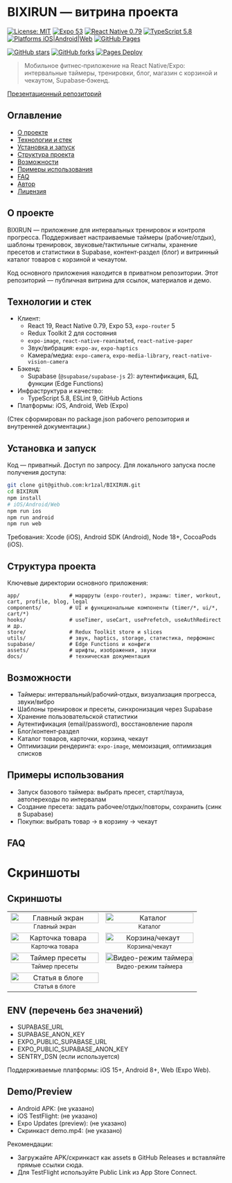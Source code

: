 # BIXIRUN — витрина проекта

[![License: MIT](https://img.shields.io/badge/License-MIT-green.svg)](./LICENSE)
[![Expo 53](https://img.shields.io/badge/Expo-53-blue)](https://docs.expo.dev/versions/latest/)
[![React Native 0.79](https://img.shields.io/badge/React%20Native-0.79-blue?logo=react)](https://reactnative.dev/)
[![TypeScript 5.8](https://img.shields.io/badge/TypeScript-5.8-blue?logo=typescript)](https://www.typescriptlang.org/)
[![Platforms iOS|Android|Web](https://img.shields.io/badge/Platforms-iOS%20%7C%20Android%20%7C%20Web-black)](#поддерживаемые-платформы)
[![GitHub Pages](https://img.shields.io/badge/Pages-live-brightgreen)](https://kr1zal.github.io/BIXIRUN-showcase/)

[![GitHub stars](https://img.shields.io/github/stars/kr1zal/BIXIRUN-showcase?style=social)](https://github.com/kr1zal/BIXIRUN-showcase/stargazers)
[![GitHub forks](https://img.shields.io/github/forks/kr1zal/BIXIRUN-showcase?style=social)](https://github.com/kr1zal/BIXIRUN-showcase/network/members)
[![Pages Deploy](https://img.shields.io/github/actions/workflow/status/kr1zal/BIXIRUN-showcase/pages.yml?label=pages)](https://github.com/kr1zal/BIXIRUN-showcase/actions)

> Мобильное фитнес‑приложение на React Native/Expo: интервальные таймеры,
> тренировки, блог, магазин с корзиной и чекаутом, Supabase‑бэкенд.

[Презентационный репозиторий](https://github.com/kr1zal/BIXIRUN-showcase)

## Оглавление

- [О проекте](#о-проекте)
- [Технологии и стек](#технологии-и-стек)
- [Установка и запуск](#установка-и-запуск)
- [Структура проекта](#структура-проекта)
- [Возможности](#возможности)
- [Примеры использования](#примеры-использования)
- [FAQ](#faq)
- [Автор](#автор)
- [Лицензия](#-license)

## О проекте

BIXIRUN — приложение для интервальных тренировок и контроля прогресса.
Поддерживает настраиваемые таймеры (рабочие/отдых), шаблоны тренировок,
звуковые/тактильные сигналы, хранение пресетов и статистики в Supabase,
контент‑раздел (блог) и витринный каталог товаров с корзиной и чекаутом.

Код основного приложения находится в приватном репозитории. Этот репозиторий —
публичная витрина для ссылок, материалов и демо.

## Технологии и стек

- Клиент:
  - React 19, React Native 0.79, Expo 53, `expo-router` 5
  - Redux Toolkit 2 для состояния
  - `expo-image`, `react-native-reanimated`, `react-native-paper`
  - Звук/вибрация: `expo-av`, `expo-haptics`
  - Камера/медиа: `expo-camera`, `expo-media-library`,
    `react-native-vision-camera`
- Бэкенд:
  - Supabase (`@supabase/supabase-js` 2): аутентификация, БД, функции (Edge
    Functions)
- Инфраструктура и качество:
  - TypeScript 5.8, ESLint 9, GitHub Actions
- Платформы: iOS, Android, Web (Expo)

(Стек сформирован по package.json рабочего репозитория и внутренней
документации.)

## Установка и запуск

Код — приватный. Доступ по запросу. Для локального запуска после получения
доступа:

```bash
git clone git@github.com:kr1zal/BIXIRUN.git
cd BIXIRUN
npm install
# iOS/Android/Web
npm run ios
npm run android
npm run web
```

Требования: Xcode (iOS), Android SDK (Android), Node 18+, CocoaPods (iOS).

## Структура проекта

Ключевые директории основного приложения:

```
app/                # маршруты (expo-router), экраны: timer, workout, cart, profile, blog, legal
components/         # UI и функциональные компоненты (timer/*, ui/*, cart/*)
hooks/              # useTimer, useCart, usePrefetch, useAuthRedirect и др.
store/              # Redux Toolkit store и slices
utils/              # звук, haptics, storage, статистика, перфоманс
supabase/           # Edge Functions и конфиги
assets/             # шрифты, изображения, звуки
docs/               # техническая документация
```

## Возможности

- Таймеры: интервальный/рабочий‑отдых, визуализация прогресса, звуки/вибро
- Шаблоны тренировок и пресеты, синхронизация через Supabase
- Хранение пользовательской статистики
- Аутентификация (email/password), восстановление пароля
- Блог/контент‑раздел
- Каталог товаров, карточки, корзина, чекаут
- Оптимизации рендеринга: `expo-image`, мемоизация, оптимизация списков

## Примеры использования

- Запуск базового таймера: выбрать пресет, старт/пауза, автопереходы по
  интервалам
- Создание пресета: задать рабочее/отдых/повторы, сохранить (синк в Supabase)
- Покупки: выбрать товар → в корзину → чекаут

## FAQ

# Скриншоты

## Скриншоты

<table><tr><td align="center" width="50%"><img src="assets/images/main_6_5.jpg" alt="Главный экран" loading="lazy" width="100%"/><br/><sub>Главный экран</sub></td><td align="center" width="50%"><img src="assets/images/02-catalog-6_5_v3.jpg" alt="Каталог" loading="lazy" width="100%"/><br/><sub>Каталог</sub></td></tr><tr><td align="center" width="50%"><img src="assets/images/03-product-6_5_v3.jpg" alt="Карточка товара" loading="lazy" width="100%"/><br/><sub>Карточка товара</sub></td><td align="center" width="50%"><img src="assets/images/04-cart-6_5_v3.jpg" alt="Корзина/чекаут" loading="lazy" width="100%"/><br/><sub>Корзина/чекаут</sub></td></tr><tr><td align="center" width="50%"><img src="assets/images/timerFree.jpg" alt="Таймер пресеты" loading="lazy" width="100%"/><br/><sub>Таймер пресеты</sub></td><td align="center" width="50%"><img src="assets/images/timer_video.jpg" alt="Видео-режим таймера" loading="lazy" width="100%"/><br/><sub>Видео-режим таймера</sub></td></tr><tr><td align="center" width="50%"><img src="assets/images/article.jpg" alt="Статья в блоге" loading="lazy" width="100%"/><br/><sub>Статья в блоге</sub></td><td></td></tr></table>

## ENV (перечень без значений)

- SUPABASE_URL
- SUPABASE_ANON_KEY
- EXPO_PUBLIC_SUPABASE_URL
- EXPO_PUBLIC_SUPABASE_ANON_KEY
- SENTRY_DSN (если используется)

Поддерживаемые платформы: iOS 15+, Android 8+, Web (Expo Web).

## Demo/Preview

- Android APK: (не указано)
- iOS TestFlight: (не указано)
- Expo Updates (preview): (не указано)
- Скринкаст demo.mp4: (не указано)

Рекомендации:

- Загружайте APK/скринкаст как assets в GitHub Releases и вставляйте прямые
  ссылки сюда.
- Для TestFlight используйте Public Link из App Store Connect.
